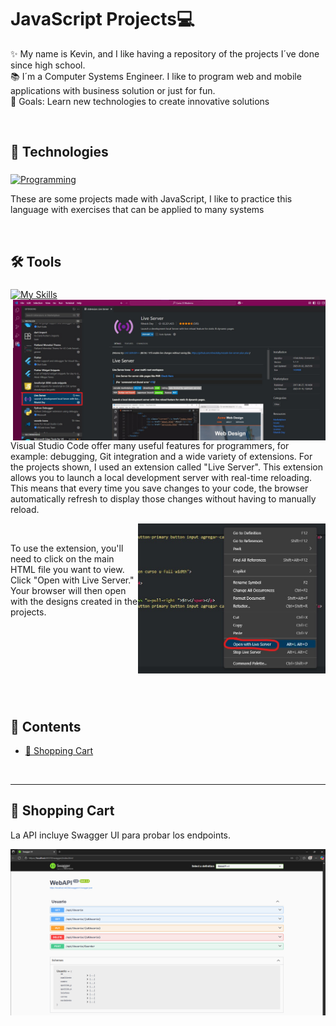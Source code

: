 <h1 align="left">JavaScript Projects💻</h1>
<p align="left">✨ My name is Kevin, and I like having a repository of the projects I´ve done since high school.
  <br>
  📚 I´m a Computer Systems Engineer. I like to program web and mobile applications with business solution or just for fun.
  <br>
  🎯 Goals: Learn new technologies to create innovative solutions
</p>

<br/>

<h2 align="left">🚀 Technologies</h2>

###


[![Programming](https://skillicons.dev/icons?i=js,html,css)](https://skillicons.dev)

<p align="left">These are some projects made with JavaScript, I like to practice this language with exercises that can be applied to many systems </p>

<br/>


<h2 align="left">🛠️ Tools</h2>

###

<a href="https://skillicons.dev"><img src="https://skillicons.dev/icons?i=vscode&theme=dark&perline=15" alt="My Skills" /></a>
<a target="_blank" align="center">
  <img align="right" width="500" alt="LiveServer" src="https://raw.githubusercontent.com/kevinmelecio7/JavaScript_Projects/refs/heads/main/Live%20Server%20Extension.jpg" >
</a>
<p align="left">Visual Studio Code offer many useful features for programmers, for example: debugging, Git integration and a wide variety of extensions. For the projects shown, I used an extension called "Live Server". This extension allows you to launch a local development server with real-time reloading. This means that every time you save changes to your code, the browser automatically refresh to display those changes without having to manually reload. </p>
<a target="_blank" align="center">
  <img align="right" width="300" alt="LiveServer" src="https://raw.githubusercontent.com/kevinmelecio7/JavaScript_Projects/refs/heads/main/Live%20Server%20Extension%20Use.jpg" >
</a>
<br/>
<p align="left">To use the extension, you'll need to click on the main HTML file you want to view. Click "Open with Live Server." Your browser will then open with the designs created in the projects. </p>

<br/><br/><br/><br/><br/><br/><br/>

## 📑 Contents

- [🛒 Shopping Cart](#-shopping-cart)

<br/>

---

## 🛒 Shopping Cart

La API incluye Swagger UI para probar los endpoints.
<p align="center">
  <img src="https://raw.githubusercontent.com/kevinmelecio7/WebAPI-Swagger/master/API_screenshot.png" width="700" />
</p>


